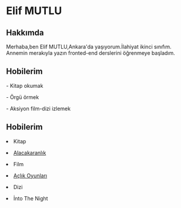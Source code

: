
<!DOCTYPE html>
<html lang="tr">
<head>
    <meta charset="UTF-8">
    <meta htpp-equiv="X-UA-Compatible" content="IE=edge"
    <meta name="viewport" content="width=device-width, initial-scale=1.0">
    <!--Title Kısmına Sayfa Başlığımızı Yazdım-->
    <title>Kodluyoruz ilk web page</title>

</head>  
<body>
    <!--H1 En büyük başlık komutu-->
<h1>Elif MUTLU</h1>
<!--Alt Başlıklar için  H2 komutu kullandım-->
<h2>Hakkımda</h2>
<p>Merhaba,ben Elif MUTLU,Ankara'da yaşıyorum.İlahiyat ikinci sınıfım.
   Annemin merakıyla yazın fronted-end derslerini öğrenmeye başladım.</p>
   
<!--Alt başlık için H2 komutu kullandım-->
<h2>Hobilerim</h2>
<p>- Kitap okumak</p>
<p>- Örgü örmek</p>
<p>- Aksiyon film-dizi izlemek</p>
<h2>Hobilerim</h2>
<!--Alt başlık için h2 komutu kullandım-->
<p>
    <lo>
        <li>Kitap</li>
        <p>
            <lu style="list-style-type: style type square;">
                <li><a href="https://www.goodreads.com/book/show/8391758-alacakaranl-k">Alacakaranlık</a></li>
            </lu>
        </p>
    </lo>
</p>
<p>
    <lo>
        <li>Film</li>
        <p>
            <lu style="list-style-type: style type square">
                <li><a href="https://www.imdb.com/title/tt1392170/?ref_=ext_shr_lnk">Açlık Oyunları</a></li>
            </lu>
        </p>
    </lo>
</p>
<p>
    <lo>
        <li>Dizi</li>
        <p>
            <lu style="list-style-type:style type square">
                <li>İnto The Night</li>
            </lu>
        </p>
    </lo>
</p>


</body>